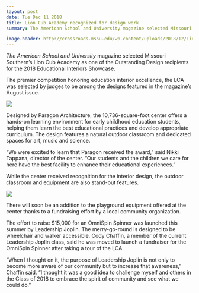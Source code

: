 ```yaml
---
layout: post
date: Tue Dec 11 2018
title: Lion Cub Academy recognized for design work
summary: The American School and University magazine selected Missouri Southern’s Lion Cub Academy as one of the Outstanding Design recipients for &#8230;

image-header: http://crossroads.mssu.edu/wp-content/uploads/2018/12/Lioncub.jpg
---
```

_The American School and University_ magazine selected Missouri Southern’s Lion Cub Academy as one of the Outstanding Design recipients for the 2018 Educational Interiors Showcase.

The premier competition honoring education interior excellence, the LCA was selected by judges to be among the designs featured in the magazine’s August issue.

![](http://crossroads.mssu.edu/wp-content/uploads/2018/12/36254262106_97ac0a000d_z.jpg)

Designed by Paragon Architecture, the 10,736-square-foot center offers a hands-on learning environment for early childhood education students, helping them learn the best educational practices and develop appropriate curriculum. The design features a natural outdoor classroom and dedicated spaces for art, music and science.

“We were excited to learn that Paragon received the award,” said Nikki Tappana, director of the center. “Our students and the children we care for here have the best facility to enhance their educational experiences.”

While the center received recognition for the interior design, the outdoor classroom and equipment are also stand-out features.

![](http://crossroads.mssu.edu/wp-content/uploads/2018/12/36254278056_11bf8eddc6_z.jpg)

There will soon be an addition to the playground equipment offered at the center thanks to a fundraising effort by a local community organization.

The effort to raise $15,000 for an OmniSpin Spinner was launched this summer by Leadership Joplin. The merry-go-round is designed to be wheelchair and walker accessible. Cody Chaffin, a member of the current Leadership Joplin class, said he was moved to launch a fundraiser for the OmniSpin Spinner after taking a tour of the LCA.

“When I thought on it, the purpose of Leadership Joplin is not only to become more aware of our community but to increase that awareness,” Chaffin said. “I thought it was a good idea to challenge myself and others in the Class of 2018 to embrace the spirit of community and see what we could do.”
